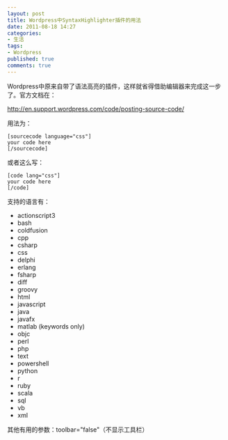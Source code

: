 ```yaml
---
layout: post
title: Wordpress中SyntaxHighlighter插件的用法
date: 2011-08-18 14:27
categories:
- 生活
tags:
- Wordpress
published: true
comments: true
---
```

Wordpress中原来自带了语法高亮的插件，这样就省得借助编辑器来完成这一步了。官方文档在：

<http://en.support.wordpress.com/code/posting-source-code/>

用法为：

    [sourcecode language="css"]
    your code here
    [/sourcecode]

或者这么写：

    [code lang="css"]
    your code here
    [/code]

支持的语言有：

- actionscript3
- bash
- coldfusion
- cpp
- csharp
- css
- delphi
- erlang
- fsharp
- diff
- groovy
- html
- javascript
- java
- javafx
- matlab (keywords only)
- objc
- perl
- php
- text
- powershell
- python
- r
- ruby
- scala
- sql
- vb
- xml

其他有用的参数：toolbar="false"（不显示工具栏）